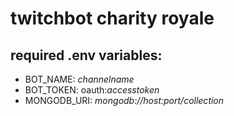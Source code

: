 # twitchbot charity royale

## required .env variables:

- BOT_NAME: _channelname_
- BOT_TOKEN: oauth:_accesstoken_
- MONGODB_URI: _mongodb://host:port/collection_